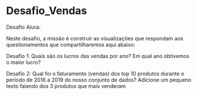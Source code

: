 # Desafio_Vendas
Desafio Alura:

Neste desafio, a missão é construir as visualizações que respondam aos questionamentos que compartilharemos aqui abaixo:

Desafio 1: Quais são os lucros das vendas por ano? Em qual ano obtivemos o maior lucro?

Desafio 2: Qual foi o faturamento (vendas) dos top 10 produtos durante o período de 2016 a 2019 do nosso conjunto de dados? Adicione um pequeno texto falando dos 3 produtos que mais venderam
